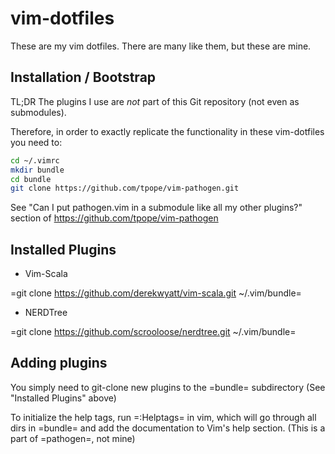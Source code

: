 # vim-dotfiles

These are my vim dotfiles.  There are many like
them, but these are mine.

## Installation / Bootstrap

TL;DR The plugins I use are *not* part of this Git repository
(not even as submodules).

Therefore, in order to exactly replicate the functionality
in these vim-dotfiles you need to:

```bash
cd ~/.vimrc
mkdir bundle
cd bundle
git clone https://github.com/tpope/vim-pathogen.git
```

See "Can I put pathogen.vim in a submodule like all my other plugins?" section
of https://github.com/tpope/vim-pathogen

## Installed Plugins

* Vim-Scala

=git clone https://github.com/derekwyatt/vim-scala.git ~/.vim/bundle=

* NERDTree

=git clone https://github.com/scrooloose/nerdtree.git ~/.vim/bundle=

## Adding plugins

You simply need to git-clone new plugins to the =bundle= subdirectory
(See "Installed Plugins" above)

To initialize the help tags, run =:Helptags= in vim, which will
go through all dirs in =bundle= and add the documentation to Vim's
help section. (This is a part of =pathogen=, not mine)
